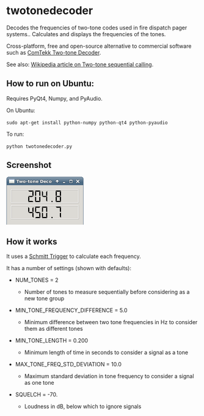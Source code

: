twotonedecoder
=============

Decodes the frequencies of two-tone codes used in fire dispatch pager systems..
Calculates and displays the frequencies of the tones.

Cross-platform, free and open-source alternative to commercial software such as [ComTekk Two-tone Decoder](http://comtekk.us/two-tone-decoder.htm).

See also: [Wikipedia article on Two-tone sequential calling](http://en.wikipedia.org/wiki/Two-tone_sequential#Two-tone_sequential).

How to run on Ubuntu:
-----

Requires PyQt4, Numpy, and PyAudio.

On Ubuntu:

`sudo apt-get install python-numpy python-qt4 python-pyaudio`


To run:

`python twotonedecoder.py`

Screenshot
--------

![Screenshot](twotonedecoder.png)

How it works
--------

It uses a [Schmitt Trigger](http://en.wikipedia.org/wiki/Schmitt_trigger) to calculate each frequency.

It has a number of settings (shown with defaults):

 * NUM_TONES = 2
   * Number of tones to measure sequentially before considering as a new tone group

 * MIN_TONE_FREQUENCY_DIFFERENCE = 5.0
   * Minimum difference between two tone frequencies in Hz to consider them as different tones

 * MIN_TONE_LENGTH = 0.200
   * Minimum length of time in seconds to consider a signal as a tone

 * MAX_TONE_FREQ_STD_DEVIATION = 10.0
   * Maximum standard deviation in tone frequency to consider a signal as one tone

 * SQUELCH = -70.
   * Loudness in dB, below which to ignore signals


